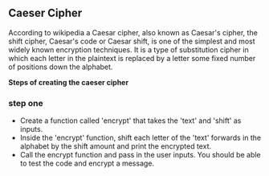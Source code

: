 ## Caeser Cipher 
According to wikipedia a Caesar cipher, also known as Caesar's cipher, the shift cipher, Caesar's code or Caesar shift, is one of the simplest and most widely known encryption techniques. It is a type of substitution cipher in which each letter in the plaintext is replaced by a letter some fixed number of positions down the alphabet.

<b>Steps of creating the caeser cipher</b>
### step one 
* Create a function called 'encrypt' that takes the 'text' and 'shift' as inputs.
* Inside the 'encrypt' function, shift each letter of the 'text' forwards in the alphabet by the shift amount and print the encrypted text.  
* Call the encrypt function and pass in the user inputs. You should be able to test the code and encrypt a message. 
